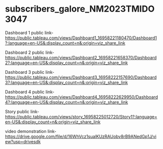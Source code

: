 # subscribers_galore_NM2023TMIDO3047
Dashboard 1 public link-https://public.tableau.com/views/Dashboard1_16958221180470/Dashboard1?:language=en-US&:display_count=n&:origin=viz_share_link



Dashboard 2 public link-https://public.tableau.com/views/Dashboard2_16958221658370/Dashboard2?:language=en-US&:display_count=n&:origin=viz_share_link



Dashboard 3 public link-https://public.tableau.com/views/Dashboard3_16958222157690/Dashboard3?:language=en-US&:display_count=n&:origin=viz_share_link



Dashboard 4 public link-https://public.tableau.com/views/Dashboard4_16958222629950/Dashboard4?:language=en-US&:display_count=n&:origin=viz_share_link



Story public link-https://public.tableau.com/views/story_16958225012720/Story1?:language=en-US&:display_count=n&:origin=viz_share_link



video demonstration link-https://drive.google.com/file/d/16WhVcz1sualKUzRAUobv8rB9ANedGp1J/view?usp=drivesdk
